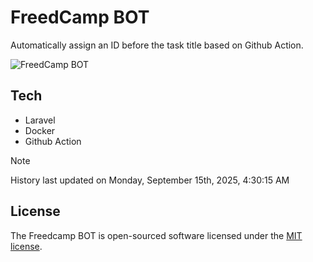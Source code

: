 # FreedCamp BOT

Automatically assign an ID before the task title based on Github Action.

![FreedCamp BOT](https://repository-images.githubusercontent.com/737932867/7d34798b-2680-471c-b089-a78a718d3d6a)

## Tech

- Laravel
- Docker
- Github Action

> [!NOTE]  
> History last updated on Monday, September 15th, 2025, 4:30:15 AM

## License

The Freedcamp BOT is open-sourced software licensed under the [MIT license](https://opensource.org/licenses/MIT).
